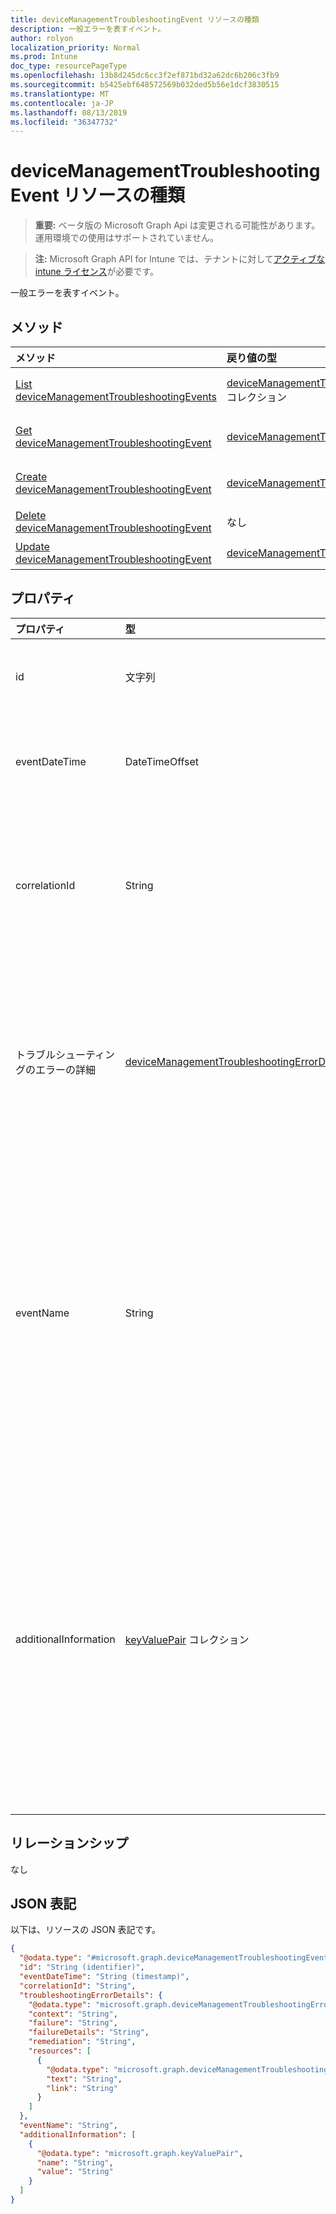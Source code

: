 ```yaml
---
title: deviceManagementTroubleshootingEvent リソースの種類
description: 一般エラーを表すイベント。
author: rolyon
localization_priority: Normal
ms.prod: Intune
doc_type: resourcePageType
ms.openlocfilehash: 13b8d245dc6cc3f2ef871bd32a62dc6b206c3fb9
ms.sourcegitcommit: b5425ebf648572569b032ded5b56e1dcf3830515
ms.translationtype: MT
ms.contentlocale: ja-JP
ms.lasthandoff: 08/13/2019
ms.locfileid: "36347732"
---
```

# <a name="devicemanagementtroubleshootingevent-resource-type"></a>deviceManagementTroubleshootingEvent リソースの種類

> **重要:** ベータ版の Microsoft Graph Api は変更される可能性があります。運用環境での使用はサポートされていません。

> **注:** Microsoft Graph API for Intune では、テナントに対して[アクティブな intune ライセンス](https://go.microsoft.com/fwlink/?linkid=839381)が必要です。

一般エラーを表すイベント。

## <a name="methods"></a>メソッド
|メソッド|戻り値の型|説明|
|:---|:---|:---|
|[List deviceManagementTroubleshootingEvents](../api/intune-troubleshooting-devicemanagementtroubleshootingevent-list.md)|[deviceManagementTroubleshootingEvent](../resources/intune-troubleshooting-devicemanagementtroubleshootingevent.md) コレクション|[deviceManagementTroubleshootingEvent](../resources/intune-troubleshooting-devicemanagementtroubleshootingevent.md) オブジェクトのプロパティとリレーションシップをリストします。|
|[Get deviceManagementTroubleshootingEvent](../api/intune-troubleshooting-devicemanagementtroubleshootingevent-get.md)|[deviceManagementTroubleshootingEvent](../resources/intune-troubleshooting-devicemanagementtroubleshootingevent.md)|[deviceManagementTroubleshootingEvent](../resources/intune-troubleshooting-devicemanagementtroubleshootingevent.md) オブジェクトのプロパティとリレーションシップを読み取ります。|
|[Create deviceManagementTroubleshootingEvent](../api/intune-troubleshooting-devicemanagementtroubleshootingevent-create.md)|[deviceManagementTroubleshootingEvent](../resources/intune-troubleshooting-devicemanagementtroubleshootingevent.md)|新しい [deviceManagementTroubleshootingEvent](../resources/intune-troubleshooting-devicemanagementtroubleshootingevent.md) オブジェクトを作成します。|
|[Delete deviceManagementTroubleshootingEvent](../api/intune-troubleshooting-devicemanagementtroubleshootingevent-delete.md)|なし|[deviceManagementTroubleshootingEvent](../resources/intune-troubleshooting-devicemanagementtroubleshootingevent.md) を削除します。|
|[Update deviceManagementTroubleshootingEvent](../api/intune-troubleshooting-devicemanagementtroubleshootingevent-update.md)|[deviceManagementTroubleshootingEvent](../resources/intune-troubleshooting-devicemanagementtroubleshootingevent.md)|[deviceManagementTroubleshootingEvent](../resources/intune-troubleshooting-devicemanagementtroubleshootingevent.md) オブジェクトのプロパティを更新します。|

## <a name="properties"></a>プロパティ
|プロパティ|型|説明|
|:---|:---|:---|
|id|文字列|オブジェクトの UUID|
|eventDateTime|DateTimeOffset|イベントが発生した時刻。|
|correlationId|String|サービスのエラーをトレースするための ID。|
|トラブルシューティングのエラーの詳細|[deviceManagementTroubleshootingErrorDetails](../resources/intune-troubleshooting-devicemanagementtroubleshootingerrordetails.md)|エラーとその修復に関する詳細情報を含むオブジェクト。|
|eventName|String|トラブルシューティングイベントに対応するイベント名。 省略可能なフィールドです。|
|additionalInformation|[keyValuePair](../resources/intune-shared-keyvaluepair.md) コレクション|トラブルシューティングイベントに関する追加情報を提供する文字列キーと文字列値のペアのセット|

## <a name="relationships"></a>リレーションシップ
なし

## <a name="json-representation"></a>JSON 表記
以下は、リソースの JSON 表記です。
<!-- {
  "blockType": "resource",
  "keyProperty": "id",
  "@odata.type": "microsoft.graph.deviceManagementTroubleshootingEvent"
}
-->
``` json
{
  "@odata.type": "#microsoft.graph.deviceManagementTroubleshootingEvent",
  "id": "String (identifier)",
  "eventDateTime": "String (timestamp)",
  "correlationId": "String",
  "troubleshootingErrorDetails": {
    "@odata.type": "microsoft.graph.deviceManagementTroubleshootingErrorDetails",
    "context": "String",
    "failure": "String",
    "failureDetails": "String",
    "remediation": "String",
    "resources": [
      {
        "@odata.type": "microsoft.graph.deviceManagementTroubleshootingErrorResource",
        "text": "String",
        "link": "String"
      }
    ]
  },
  "eventName": "String",
  "additionalInformation": [
    {
      "@odata.type": "microsoft.graph.keyValuePair",
      "name": "String",
      "value": "String"
    }
  ]
}
```




